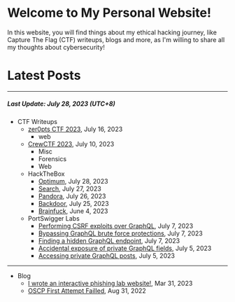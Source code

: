 # Welcome to My Personal Website!

In this website, you will find things about my ethical hacking journey, like Capture The Flag (CTF) writeups, blogs and more, as I'm willing to share all my thoughts about cybersecurity!

# Latest Posts

* * *
##### Last Update: July 28, 2023 (UTC+8)

- CTF Writeups
	- [zer0pts CTF 2023](https://siunam321.github.io/ctf/zer0pts-CTF-2023/), July 16, 2023
		- web
	- [CrewCTF 2023](https://siunam321.github.io/ctf/CrewCTF-2023/), July 10, 2023
		- Misc
		- Forensics
		- Web
	- HackTheBox
		- [Optimum](https://siunam321.github.io/ctf/hackthebox/Optimum), July 28, 2023
		- [Search](https://siunam321.github.io/ctf/hackthebox/Search), July 27, 2023
		- [Pandora](https://siunam321.github.io/ctf/hackthebox/Pandora), July 26, 2023
		- [Backdoor](https://siunam321.github.io/ctf/hackthebox/Backdoor), July 25, 2023
		- [Brainfuck](https://siunam321.github.io/ctf/hackthebox/Brainfuck), June 4, 2023
	- PortSwigger Labs
		- [Performing CSRF exploits over GraphQL](https://siunam321.github.io/ctf/portswigger-labs/Testing-GraphQL-APIs/graphql-5), July 7, 2023
		- [Bypassing GraphQL brute force protections](https://siunam321.github.io/ctf/portswigger-labs/Testing-GraphQL-APIs/graphql-4), July 7, 2023
		- [Finding a hidden GraphQL endpoint](https://siunam321.github.io/ctf/portswigger-labs/Testing-GraphQL-APIs/graphql-3), July 7, 2023
		- [Accidental exposure of private GraphQL fields](https://siunam321.github.io/ctf/portswigger-labs/Testing-GraphQL-APIs/graphql-2), July 5, 2023
		- [Accessing private GraphQL posts](https://siunam321.github.io/ctf/portswigger-labs/Testing-GraphQL-APIs/graphql-1), July 5, 2023

* * *
- Blog
	- [I wrote an interactive phishing lab website!](https://siunam321.github.io/blog/2023-03-31-I-wrote-an-interactive-phishing-lab-website), Mar 31, 2023
	- [OSCP First Attempt Failled](https://siunam321.github.io/blog/2022-08-31-OSCP-First-Attempt-Failled), Aug 31, 2022
